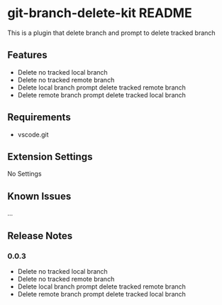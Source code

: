 # git-branch-delete-kit README

This is a plugin that delete branch and prompt to delete tracked branch

## Features

- Delete no tracked local branch
- Delete no tracked remote branch
- Delete local branch prompt delete tracked remote branch
- Delete remote branch prompt delete tracked local branch

## Requirements

- vscode.git

## Extension Settings

No Settings

## Known Issues

...

## Release Notes

### 0.0.3

- Delete no tracked local branch
- Delete no tracked remote branch
- Delete local branch prompt delete tracked remote branch
- Delete remote branch prompt delete tracked local branch
